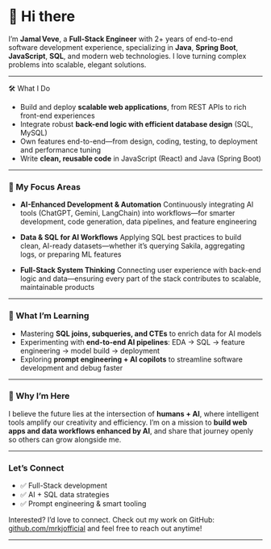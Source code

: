 # **👋 Hi there**


I’m **Jamal Veve**, a **Full-Stack Engineer** with 2+ years of end-to-end software development experience, specializing in **Java**, **Spring Boot**, **JavaScript**, **SQL**, and modern web technologies. I love turning complex problems into scalable, elegant solutions.

---

🛠 What I Do

* Build and deploy **scalable web applications**, from REST APIs to rich front-end experiences
* Integrate robust **back-end logic with efficient database design** (SQL, MySQL)
* Own features end-to-end—from design, coding, testing, to deployment and performance tuning
* Write **clean, reusable code** in JavaScript (React) and Java (Spring Boot)

---

### 🎯 My Focus Areas

* **AI-Enhanced Development & Automation**
  Continuously integrating AI tools (ChatGPT, Gemini, LangChain) into workflows—for smarter development, code generation, data pipelines, and feature engineering

* **Data & SQL for AI Workflows**
  Applying SQL best practices to build clean, AI-ready datasets—whether it’s querying Sakila, aggregating logs, or preparing ML features

* **Full-Stack System Thinking**
  Connecting user experience with back-end logic and data—ensuring every part of the stack contributes to scalable, maintainable products

---

### 🌱 What I’m Learning

* Mastering **SQL joins, subqueries, and CTEs** to enrich data for AI models
* Experimenting with **end-to-end AI pipelines**: EDA → SQL → feature engineering → model build → deployment
* Exploring **prompt engineering + AI copilots** to streamline software development and debug faster

---

### 🚀 Why I’m Here

I believe the future lies at the intersection of **humans + AI**, where intelligent tools amplify our creativity and efficiency. I’m on a mission to **build web apps and data workflows enhanced by AI**, and share that journey openly so others can grow alongside me.

---

### Let’s Connect

* ✅ Full-Stack development
* ✅ AI + SQL data strategies
* ✅ Prompt engineering & smart tooling

Interested? I’d love to connect. Check out my work on GitHub: [github.com/mrkjofficial](https://github.com/jamalveve) and feel free to reach out anytime!

---

